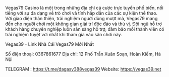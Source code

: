 Vegas79 Casino là một trong những địa chỉ cá cược trực tuyến phổ biến, nổi tiếng với sự đa dạng về trò chơi và tính hấp dẫn của các sự kiện thể thao. Với giao diện thân thiện, trải nghiệm người dùng mượt mà, Vegas79 mang đến cho người chơi một không gian giải trí độc đáo và thú vị. Đội ngũ hỗ trợ khách hàng chuyên nghiệp luôn sẵn sàng hỗ trợ, đảm bảo mỗi thành viên có trải nghiệm tuyệt vời nhất khi tham gia vào sân chơi này.

Vegas39 - Link Nhà Cái Vegas79 Mới Nhất

Số điện thoại: 0367861677
Địa chỉ: 12 Phố Trần Xuân Soạn, Hoàn Kiếm, Hà Nội

TELEGRAM : https://t.me/dagasv388vegas39
Website: https://vegas39.net
